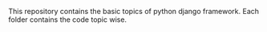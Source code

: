 This repository contains the basic topics of python django framework. Each folder contains the code topic wise. 
